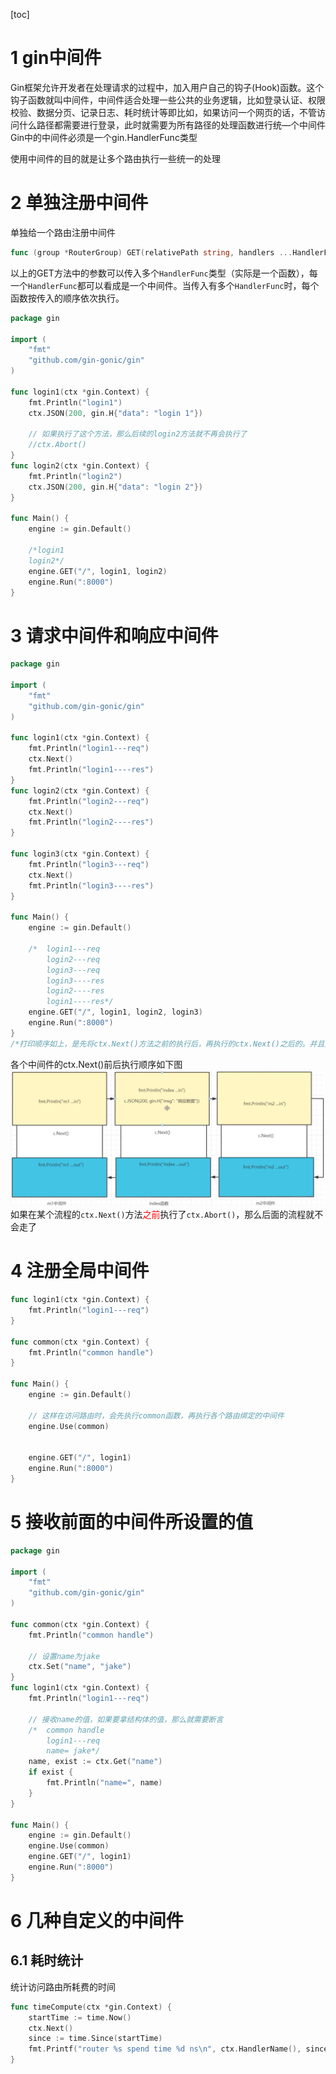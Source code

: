 [toc]

# 1 gin中间件
Gin框架允许开发者在处理请求的过程中，加入用户自己的钩子(Hook)函数。这个钩子函数就叫中间件，中间件适合处理一些公共的业务逻辑，比如登录认证、权限校验、数据分页、记录日志、耗时统计等即比如，如果访问一个网页的话，不管访问什么路径都需要进行登录，此时就需要为所有路径的处理函数进行统—个中间件
Gin中的中间件必须是一个gin.HandlerFunc类型

使用中间件的目的就是让多个路由执行一些统一的处理

# 2 单独注册中间件
单独给一个路由注册中间件
```go
func (group *RouterGroup) GET(relativePath string, handlers ...HandlerFunc) IRoutes
```
以上的GET方法中的参数可以传入多个`HandlerFunc`类型（实际是一个函数），每一个`HandlerFunc`都可以看成是一个中间件。当传入有多个`HandlerFunc`时，每个函数按传入的顺序依次执行。
```go
package gin

import (
	"fmt"
	"github.com/gin-gonic/gin"
)

func login1(ctx *gin.Context) {
	fmt.Println("login1")
	ctx.JSON(200, gin.H{"data": "login 1"})
	
    // 如果执行了这个方法，那么后续的login2方法就不再会执行了
    //ctx.Abort()
}
func login2(ctx *gin.Context) {
	fmt.Println("login2")
	ctx.JSON(200, gin.H{"data": "login 2"})
}

func Main() {
	engine := gin.Default()

	/*login1
	login2*/
	engine.GET("/", login1, login2)
	engine.Run(":8000")
}
```

# 3 请求中间件和响应中间件
```go
package gin

import (
	"fmt"
	"github.com/gin-gonic/gin"
)

func login1(ctx *gin.Context) {
	fmt.Println("login1---req")
	ctx.Next()
	fmt.Println("login1----res")
}
func login2(ctx *gin.Context) {
	fmt.Println("login2---req")
	ctx.Next()
	fmt.Println("login2----res")
}

func login3(ctx *gin.Context) {
	fmt.Println("login3---req")
	ctx.Next()
	fmt.Println("login3----res")
}

func Main() {
	engine := gin.Default()

	/*  login1---req
        login2---req
        login3---req
        login3----res
        login2----res
        login1----res*/
	engine.GET("/", login1, login2, login3)
	engine.Run(":8000")
}
/*打印顺序如上，是先将ctx.Next()方法之前的执行后，再执行的ctx.Next()之后的。并且对于ctx.Next()之前的，是按顺序依次执行，对于ctx.Next()之后的是按逆序执行*/
```
各个中间件的ctx.Next()前后执行顺序如下图
![](img/gin_18.png)
如果在某个流程的`ctx.Next()`方法<font color=red>之前</font>执行了`ctx.Abort()`，那么后面的流程就不会走了

# 4 注册全局中间件
```go
func login1(ctx *gin.Context) {
	fmt.Println("login1---req")
}

func common(ctx *gin.Context) {
	fmt.Println("common handle")
}

func Main() {
	engine := gin.Default()

    // 这样在访问路由时，会先执行common函数，再执行各个路由绑定的中间件
	engine.Use(common)

    
	engine.GET("/", login1)
	engine.Run(":8000")
}
```

# 5 接收前面的中间件所设置的值
```go
package gin

import (
	"fmt"
	"github.com/gin-gonic/gin"
)

func common(ctx *gin.Context) {
	fmt.Println("common handle")
    
    // 设置name为jake
	ctx.Set("name", "jake")
}
func login1(ctx *gin.Context) {
	fmt.Println("login1---req")

    // 接收name的值，如果要拿结构体的值，那么就需要断言
    /*  common handle
        login1---req
        name= jake*/
	name, exist := ctx.Get("name")
	if exist {
		fmt.Println("name=", name)
	}
}

func Main() {
	engine := gin.Default()
	engine.Use(common)
	engine.GET("/", login1)
	engine.Run(":8000")
}
```

# 6 几种自定义的中间件
## 6.1 耗时统计
统计访问路由所耗费的时间
```go
func timeCompute(ctx *gin.Context) {
	startTime := time.Now()
	ctx.Next()
	since := time.Since(startTime)
	fmt.Printf("router %s spend time %d ns\n", ctx.HandlerName(), since)
}
```